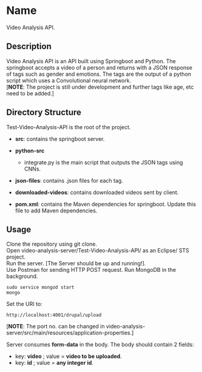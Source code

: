 # Name  
Video Analysis API.        

## Description
Video Analysis API is an API built using Springboot and Python. The springboot accepts a video of a person and returns with a JSON response of tags such as gender and emotions. The tags are the output of a python script which uses a Convolutional neural network.     
[**NOTE**: The project is still under development and further tags like age, etc need to be added.]

## Directory Structure
Test-Video-Analysis-API is the root of the project.  
- **src**: contains the springboot server.  
- **python-src** 
   - integrate.py is the main script that outputs the JSON tags using CNNs.

- **json-files**: contains .json files for each tag.  
- **downloaded-videos**: contains downloaded videos sent by client.  
- **pom.xml**: contains the Maven dependencies for springboot. Update this file to add Maven dependencies.

## Usage
Clone the repository using git clone.  
Open video-analysis-server/Test-Video-Analysis-API/ as an Eclipse/ STS project.    
Run the server. [The Server should be up and running!].  
Use Postman for sending HTTP POST request.
Run MongoDB in the background.  

```   
sudo service mongod start  
mongo  
```  
   
Set the URI to:    
```    
http://localhost:4001/drupal/upload    
```  

[**NOTE**: The port no. can be changed in video-analysis-server/src/main/resources/application-properties.]  
  
Server consumes **form-data** in the body. 
The body should contain 2 fields:
- key: **video** ; value = **video to be uploaded**.
- key: **id** ; value = **any integer id**.

